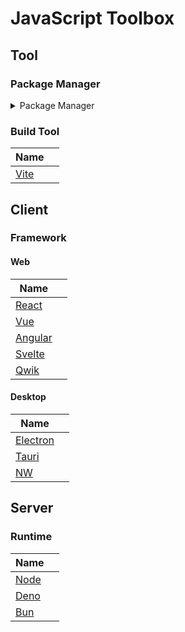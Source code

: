 # JavaScript Toolbox
## Tool
### Package Manager
<details>
<summary>Package Manager</summary>

| Name  |  |
| ------------- | ------------- |
| [NPM](https://www.npmjs.com/)  |  |
| [pnpm](https://pnpm.io/)  |   |
| [Yarn](https://yarnpkg.com/)  |   |

</details>


### Build Tool
| Name  |  |
| ------------- | ------------- |
| [Vite](https://vite.dev/) |  |

## Client
### Framework
#### Web
| Name  |  |
| ------------- | ------------- |
| [React](https://react.dev/) |   |
| [Vue](https://vuejs.org/)  |   |
| [Angular](https://angular.dev/)  |   |
| [Svelte](https://svelte.dev/)  |   |
| [Qwik](https://qwik.dev/)  |   |

#### Desktop
| Name  |  |
| ------------- | ------------- |
| [Electron](https://www.electronjs.org/) |   |
| [Tauri](https://tauri.app/)  |   |
| [NW](https://nwjs.io/)  |   |

## Server
### Runtime
| Name  |  |
| ------------- | ------------- |
| [Node](https://nodejs.org/en)  |   |
| [Deno](https://deno.com/)  |   |
| [Bun](https://bun.sh/)  |  |
